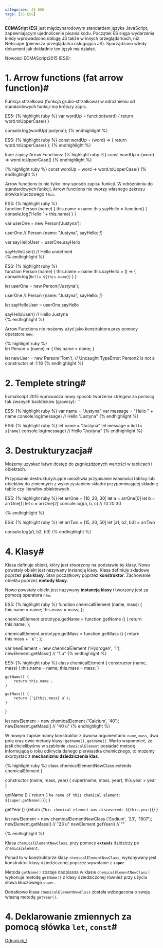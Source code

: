 ```yaml
---
categories: JS ES6
tags: [JS ES6]
---
```


**ECMASript (ES)** jest międzynarodowym standardem języka JavaScript, zapewniającym ujednolicenie pisania kodu.
Początek ES sięga wydarzenia kiedy wprowadzono obługę JS także w innych przeglądarkach, niż Netscape (pierwsza przeglądarka osługująca JS).
Sporządzono wtedy dokument jak dokładnie ten język ma działać.

Nowości ECMAScript2015 (ES6):

# **1. Arrow functions (fat arrow function)**#

Funkcja strzałkowa (funkcja grubo-strzałkowa) w odróżnieniu od standardowych funkcji ma krótszy zapis.

ES5:
{% highlight ruby %}
var wordUp = function(word) {
	return word.toUpperCase()
}

console.log(wordUp('justyna');
{% endhighlight %}


ES6:
{% highlight ruby %}
const wordUp = (word) => {
    return word.toUpperCase()
};
{% endhighlight %}

Inne zapisy Arrow Functions:
{% highlight ruby %}
const wordUp = (word) =>
    word.toUpperCase()
{% endhighlight %}


{% highlight ruby %}
const wordUp = word =>
    word.toUpperCase()
{% endhighlight %}

Arrow functions to nie tylko inny sposób zapisu funkcji.
W odróżnieniu do standardowych funkcji, Arrow functions nie tworzy własnego
zakresu słówka kluczowego `this`.

ES5:
{% highlight ruby %}  
   function Person (name) {
       this.name = name
       this.sayHello = function() {
           console.log('Hello ' + this.name)
       }
   }
   
   var userOne = new Person('Justyna'); 
   
   userOne // Person {name: "Justyna", sayHello: ƒ}
   
   var sayHelloUser = userOne.sayHello
   
   sayHelloUser() // Hello 
                     undefined       
{% endhighlight %}


ES6:
{% highlight ruby %}  
  function Person (name) {
      this.name = name
      this.sayHello = () => {
          console.log(`Hello ${this.name}`)
      }
  }
  
  let userOne = new Person('Justyna'); 
  
  userOne // Person {name: "Justyna", sayHello: ƒ}
  
  let sayHelloUser = userOne.sayHello
  
  sayHelloUser() // Hello Justyna         
{% endhighlight %}


Arrow Functions nie możemy użyć jako konstruktora przy pomocy operatora `new`.

{% highlight ruby %}  
   let Person = (name) => {
       this.name = name;
   }
   
   let newUser = new Person('Tom'); // Uncaught TypeError: Person2 is not a constructor
                                        at <anonymous>:1:16
{% endhighlight %}
                               
# **2. Templete string**#


EcmaScript 2015 wprowadza nowy sposób 
tworzenia stringów za pomocą tak zwanych backticków (grawisy)- ``.

ES5:
{% highlight ruby %}
var name = "Justyna"
var message = "Hello " + name
console.log(message)      // Hello "Justyna"
{% endhighlight %}

ES6:
{% highlight ruby %}
let name = "Justyna"
let message = `Hello ${name}`
console.log(message)      // Hello "Justyna"
{% endhighlight %}

# **3. Destrukturyzacja**#

Możemy uzyskać łatwo dostęp do zagnieżdżonych wartości w tablicach i obiektach.

Przypisanie destrukturyzujące umożliwia przypisanie własności tablicy lub obiektów do zmiennych z wykorzystaniem składni przypominającej składnię tablic czy literałów obiektowych.


ES5:
{% highlight ruby %}
let arrOne = [10, 20, 30]
let a = arrOne[0]
let b = arrOne[1]
let c = arrOne[2]
console.log(a, b, c)        // 10 20 30

{% endhighlight %}

ES6:
{% highlight ruby %}
let arrTwo = [15, 20, 50]
let [a1, b2, b3] = arrTwo

console.log(a1, b2, b3)
{% endhighlight %}

# **4. Klasy**#

Klasa definuje obiekt, który jest stworzony na podstawie tej klasy. Nowo powstały obiekt jest nazywany instancją klasy.
Klasa definiuje składowe poprzez **pola klasy**.
Stan początkowy poprzez **konstruktor**.
Zachowanie obiektu poprzez **metody klasy**.

Nowo powstały obiekt jest nazywany **instancją klasy** i tworzony jest za pomocą operatora `new`.

ES5:
{% highlight ruby %}
function chemicalElement (name, mass) {
  this.name = name;
  this.mass = mass;
};

chemicalElement.prototype.getName = function getName () {
  return this.name;
};

chemicalElement.prototype.getMass = function getMass () {
  return this.mass + ' u' ;
};

var newElement = new chemicalElement ('Hydrogen', '1');
newElement.getMass() // "1 u"
{% endhighlight %}

ES5:
{% highlight ruby %}
class chemicalElement {
    constructor (name, mass) {
        this.name = name;
        this.mass = mass;
    }
    
    getName() {
        return this.name ;
    }
    
    getMass() {
        return (`${this.mass} u`);
    }
}

let newElement = new chemicalElement ('Calcium', '40');
newElement.getMass() // "40 u"
{% endhighlight %}

W nowym zapisie mamy konstruktor z dwoma argumentami: `name`, `mass`, dwa pola oraz dwie metody klasy: `getName()`, `getName()`.
Warto wspomnieć, że jeśli chcielibyśmy w szablonie `chemicalElement` posiadać metodę informującą o roku odkrycia danego pierwiastka chemicznego,
to możemy skorzystać z **mechanizmu dziedziczenia klas**.

{% highlight ruby %}
class chemicalElementNewClass extends chemicalElement {

  constructor (name, mass, year) {
    super(name, mass, year); this.year = year
  }

  getName () {
    return (`The name of this chemical element: ${super.getName()}`);
  }
  
  getYear () {return (`This chemical element was discovered: ${this.year}`)}
}

let newElement = new chemicalElementNewClass ('Sodium', '23', '1807');
newElement.getMass() // "23 u"
newElement.getYear() // ""

{% endhighlight %}

Klasa `chemicalElementNewClass`, przy pomocy **`extends`** dzidziczy po `chemicalElement`. 


Ponad to w konstruktorze klasy `chemicalElementNewClass`, wykonywany jest konstruktor klasy dziedziczonej poprzez 
wywołanie z **`super`**. 


Metoda `getName()` zostaje nadpisana w klasie `chemicalElementNewClass` i wykonuje
metodę `getName()` z klasy dziedziczonej również przy użyciu słowa kluczowego `super`. 
 
 
Dodatkowo klasa `chemicalElementNewClass` została wzbogacona o swoją własną metodę `getYear()`.
 
# **4. Deklarowanie zmiennych za pomocą słówka ```let```, ```const```**#
[Odnośnik_1][Odnośnik_1]

[Odnośnik_1]: https://justynabed.github.io/Til//js/es6/let-const/




